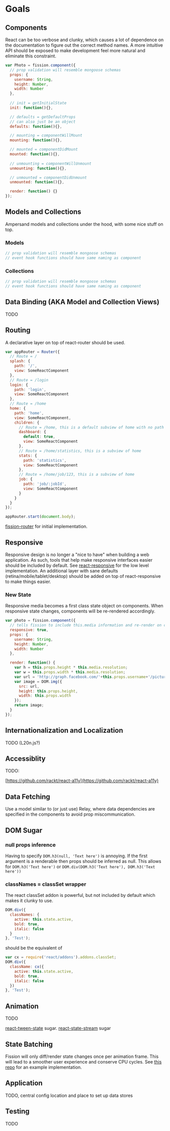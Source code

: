 # Goals

## Components

React can be too verbose and clunky, which causes a lot of dependence on the documentation to figure out the correct method names. A more intuitive API should be exposed to make development feel more natural and eliminate this constraint.

```js
var Photo = fission.component({
  // prop validation will resemble mongoose schemas
  props: {
    username: String,
    height: Number,
    width: Number
  },
  
  // init = getInitialState
  init: function(){},

  // defaults = getDefaultProps
  // can also just be an object
  defaults: function(){},

  // mounting = componentWillMount
  mounting: function(){},

  // mounted = componentDidMount
  mounted: function(){},
  
  // unmounting = componentWillUnmount
  unmounting: function(){},

  // unmounted = componentDidUnmount
  unmounted: function(){},

  render: function() {}
});
```

## Models and Collections

Ampersand models and collections under the hood, with some nice stuff on top.

### Models

```js
// prop validation will resemble mongoose schemas
// event hook functions should have same naming as component
```

### Collections

```js
// prop validation will resemble mongoose schemas
// event hook functions should have same naming as component
```

## Data Binding (AKA Model and Collection Views)

TODO

## Routing

A declarative layer on top of react-router should be used.

```js
var appRouter = Router({
  // Route = /
  splash: {
    path: '/',
    view: SomeReactComponent
  },
  // Route = /login
  login: {
    path: 'login',
    view: SomeReactComponent
  },
  // Route = /home
  home: {
    path: 'home',
    view: SomeReactComponent,
    children: {
      // Route = /home, this is a default subview of home with no path specified
      dashboard: {
        default: true,
        view: SomeReactComponent
      },
      // Route = /home/statistics, this is a subview of home
      stats: {
        path: 'statistics',
        view: SomeReactComponent
      },
      // Route = /home/job/123, this is a subview of home
      job: {
        path: 'job/:jobId',
        view: SomeReactComponent
      }
    }
  }
});

appRouter.start(document.body);
```

[fission-router](https://github.com/fissionjs/fission-router) for initial implementation.

## Responsive

Responsive design is no longer a "nice to have" when building a web application. As such, tools that help make responsive interfaces easier should be included by default. See [react-responsive](https://github.com/wearefractal/react-responsive) for the low level implementation. An additional layer with sane defaults (retina/mobile/tablet/desktop) should be added on top of react-responsive to make things easier.

### New State

Responsive media becomes a first class state object on components. When responsive state changes, components will be re-rendered accordingly.

```js
var photo = fission.component({
  // tells fission to include this.media information and re-render on change
  responsive: true,
  props: {
    username: String,
    height: Number,
    width: Number
  },

  render: function() {
    var h = this.props.height * this.media.resolution;
    var w = this.props.width * this.media.resolution;
    var url = 'http://graph.facebook.com/'+this.props.username+'/picture?height='+h+'&width='+w;
    var image = DOM.img({
      src: url,
      height: this.props.height,
      width: this.props.width
    });
    return image;
  }
});
```

## Internationalization and Localization

TODO (L20n.js?)

## Accessiblity

TODO:

[https://github.com/rackt/react-a11y](https://github.com/rackt/react-a11y)

## Data Fetching

Use a model similar to (or just use) Relay, where data dependencies are specified in the components to avoid prop miscommunication.

## DOM Sugar

###  null props inference

Having to specify `DOM.h3(null, 'Text here')` is annoying. If the first argument is a renderable then props should be inferred as null. This allows for `DOM.h3('Text here')` or `DOM.div(DOM.h3('Text here'), DOM.h3('Text here'))`

### classNames = classSet wrapper

The react classSet addon is powerful, but not included by default which makes it clunky to use.

```js
DOM.div({
  classNames: {
    active: this.state.active,
    bold: true,
    italic: false
  }
}, 'Test');
```

should be the equivalent of

```js
var cx = require('react/addons').addons.classSet;
DOM.div({
  className: cx({
    active: this.state.active,
    bold: true,
    italic: false
  })
}, 'Test');
```

## Animation

TODO

[react-tween-state](https://github.com/chenglou/react-tween-state) sugar. [react-state-stream](https://github.com/chenglou/react-state-stream) sugar

## State Batching

Fission will only diff/render state changes once per animation frame. This will lead to a smoother user experience and conserve CPU cycles. See [this repo](https://github.com/petehunt/react-raf-batching) for an example implementation.

## Application

TODO, central config location and place to set up data stores

## Testing

TODO
